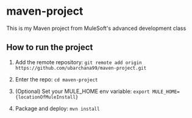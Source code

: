 # maven-project

This is my Maven project from MuleSoft's advanced development class

## How to run the project

1. Add the remote repository: `git remote add origin https://github.com/ubarchana99/maven-project.git`

1. Enter the repo: `cd maven-project`

1. (Optional) Set your MULE_HOME env variable: `export MULE_HOME={locationOfMuleInstall}`

1. Package and deploy: `mvn install`
